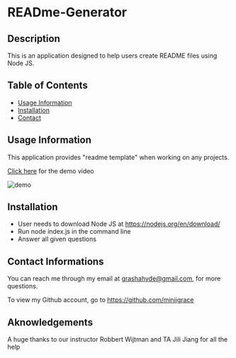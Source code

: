 # READme-Generator
## Description ##
This is an application designed to help users create README files using Node JS.
## Table of Contents ##
* [Usage Information](#usage_information)<a name="usage_information"></a>    
* [Installation](#installation)<a name="installation"></a>
* [Contact](#Contact)<a name="Contact"></a>
## Usage Information ##
This application provides "readme template" when working on any projects.

[Click here](https://drive.google.com/file/d/10Se0OhguOs5rxvq6yyL_3l6GmV9GuLjb/view) for the demo video

![demo](https://user-images.githubusercontent.com/112984208/212523357-68ad0243-ee55-4295-9a6a-e29adc84d515.gif)
## Installation ##
* User needs to download Node JS at https://nodejs.org/en/download/
* Run node index.js in the command line
* Answer all given questions
## Contact Informations ##
You can reach me through my email at grashahyde@gmail.com, for more questions.

To view my Github account, go to https://github.com/miniigrace
## Aknowledgements
A huge thanks to our instructor Robbert Wijtman and TA Jili Jiang for all the help
